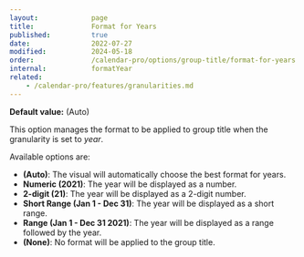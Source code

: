 ```yaml
---
layout:             page
title:              Format for Years
published:          true
date:               2022-07-27
modified:           2024-05-18
order:              /calendar-pro/options/group-title/format-for-years
internal:           formatYear
related:
    - /calendar-pro/features/granularities.md
---
```

**Default value:** (Auto)

This option manages the format to be applied to group title when the granularity is set to *year*.

Available options are:
- **(Auto)**: The visual will automatically choose the best format for years.
- **Numeric (2021)**: The year will be displayed as a number.
- **2-digit (21)**: The year will be displayed as a 2-digit number.
- **Short Range (Jan 1 - Dec 31)**: The year will be displayed as a short range.
- **Range (Jan 1 - Dec 31 2021)**: The year will be displayed as a range followed by the year.
- **(None)**: No format will be applied to the group title.
